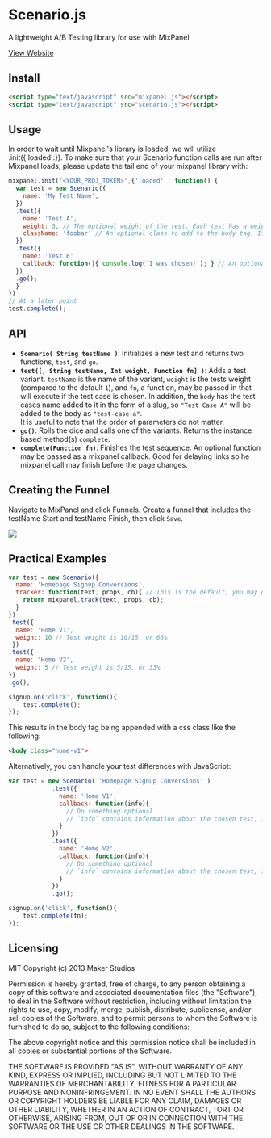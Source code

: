 Scenario.js
===========

A lightweight A/B Testing library for use with MixPanel

<a href="http://makerstudios.github.io/Scenario.js/" target="_blank">View Website</a>

## Install

```html
<script type="text/javascript" src="mixpanel.js"></script>
<script type="text/javascript" src="scenario.js"></script>
```

## Usage
In order to wait until Mixpanel's library is loaded, we will utilize .init({'loaded':}).  To make sure that your Scenario function calls are run after Mixpanel loads, please update the tail end of your mixpanel library with:
```javascript
mixpanel.init('<YOUR_PROJ_TOKEN>',{'loaded' : function() { 
  var test = new Scenario({
    name: 'My Test Name',
  })
  .test({
    name: 'Test A',
    weight: 3, // The optional weight of the test. Each test has a weight of 1 by default
    className: 'foobar' // An optional class to add to the body tag. If left empty, the test name will be turned into a slug (i.e. "test-a")
  })
  .test({
    name: 'Test B'
    callback: function(){ console.log('I was chosen!'); } // An optional callback if the test is chosen
  })
  .go();
  }
})
// At a later point
test.complete();
```

## API

* <b>`Scenario( String testName )`</b>: Initializes a new test and returns two functions, `test`, and `go`.
* <b>`test([, String testName, Int weight, Function fn] )`</b>: Adds a test variant. `testName` is the name of the variant, `weight` is the tests weight (compared to the default `1`), and `fn`, a function, may be passed in that will execute if the test case is chosen. In addition, the `body` has the test cases name added to it in the form of a slug, so `"Test Case A"` will be added to the body as `"test-case-a"`. <br />It is useful to note that the order of parameters do not matter.
* <b>`go()`</b>: Rolls the dice and calls one of the variants. Returns the instance based method(s) `complete`.
* <b>`complete(Function fn)`</b>: Finishes the test sequence. An optional function may be passed as a mixpanel callback. Good for delaying links so he mixpanel call may finish before the page changes.


## Creating the Funnel

Navigate to MixPanel and click Funnels. Create a funnel that includes the testName Start and testName Finish, then click `Save`.

<img src="http://i.imgur.com/PvazGJc.png">

## Practical Examples

```javascript
var test = new Scenario({
  name: 'Homepage Signup Conversions',
  tracker: function(text, props, cb){ // This is the default, you may omit it
    return mixpanel.track(text, props, cb);
  }
})
.test({
  name: 'Home V1',
  weight: 10 // Test weight is 10/15, or 66%
 })
.test({
  name: 'Home V2',
  weight: 5 // Test weight is 5/15, or 33%
})
.go();

signup.on('click', function(){
    test.complete();
});
```

This results in the body tag being appended with a css class like the following:

```html
<body class="home-v1">
```

Alternatively, you can handle your test differences with JavaScript:

```javascript
var test = new Scenario( 'Homepage Signup Conversions' )
            .test({
              name: 'Home V1',
              callback: function(info){
                // Do something optional
                // `info` contains information about the chosen test, including weights and odds
              }
            })
            .test({
              name: 'Home V2',
              callback: function(info){
                // Do something optional
                // `info` contains information about the chosen test, including weights and odds
              }
            })
            .go();

signup.on('click', function(){
    test.complete(fn);
});
```


## Licensing
MIT
Copyright (c) 2013 Maker Studios

Permission is hereby granted, free of charge, to any person obtaining a copy
of this software and associated documentation files (the "Software"), to deal
in the Software without restriction, including without limitation the rights
to use, copy, modify, merge, publish, distribute, sublicense, and/or sell
copies of the Software, and to permit persons to whom the Software is
furnished to do so, subject to the following conditions:

The above copyright notice and this permission notice shall be included in
all copies or substantial portions of the Software.

THE SOFTWARE IS PROVIDED "AS IS", WITHOUT WARRANTY OF ANY KIND, EXPRESS OR
IMPLIED, INCLUDING BUT NOT LIMITED TO THE WARRANTIES OF MERCHANTABILITY,
FITNESS FOR A PARTICULAR PURPOSE AND NONINFRINGEMENT. IN NO EVENT SHALL THE
AUTHORS OR COPYRIGHT HOLDERS BE LIABLE FOR ANY CLAIM, DAMAGES OR OTHER
LIABILITY, WHETHER IN AN ACTION OF CONTRACT, TORT OR OTHERWISE, ARISING FROM,
OUT OF OR IN CONNECTION WITH THE SOFTWARE OR THE USE OR OTHER DEALINGS IN
THE SOFTWARE.
